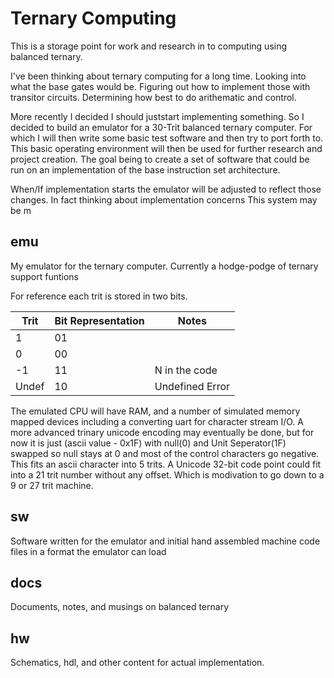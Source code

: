 # Ternary Computing

This is a storage point for work and research in to computing using balanced ternary.

I've been thinking about ternary computing for a long time. Looking into what the base gates would be. Figuring out how to implement those with transitor circuits. Determining how best to do arithematic and control. 

More recently I decided I should juststart implementing something. So I decided to build an emulator for a 30-Trit balanced ternary  computer. For which I will then write some basic test software and then try to port forth to. This basic operating environment will then be used for further research and project creation. The goal being to create a set of software that could be run on an implementation of the base instruction set architecture. 

When/If implementation starts the emulator will be adjusted to reflect those changes. In fact thinking about implementation concerns This system may be m

## emu
My emulator for the ternary computer.
Currently a hodge-podge of ternary support funtions

For reference each trit is stored in two bits. 

| Trit | Bit Representation | Notes             |
|------|--------------------|-------------------| 
| 1    | 01                 |                   |
| 0    | 00                 |                   |
| -1   | 11                 | N in the code     |
|Undef | 10                 | Undefined Error   |

The emulated CPU will have RAM, and a number of simulated memory mapped devices including a converting uart for character stream I/O. A more advanced trinary unicode encoding may eventually be done, but for now it is just (ascii value - 0x1F) with null(0) and Unit Seperator(1F) swapped so null stays at 0 and most of the control characters go negative. This fits an ascii character into 5 trits. A Unicode 32-bit code point could fit into a 21 trit number without any offset. Which is modivation to go down to a 9 or 27 trit machine.

## sw
Software written for the emulator and initial hand assembled machine code files in a format the emulator can load

## docs
Documents, notes, and musings on balanced ternary

## hw
Schematics, hdl, and other content for actual implementation. 
